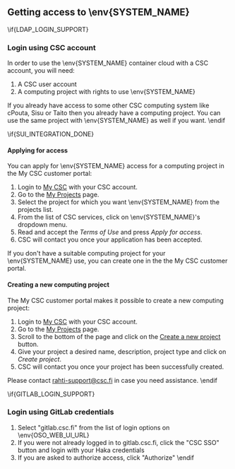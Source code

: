 ## Getting access to \env{SYSTEM_NAME}

\if{LDAP_LOGIN_SUPPORT}
### Login using CSC account

In order to use the \env{SYSTEM_NAME} container cloud with a CSC account, you
will need:

1. A CSC user account
2. A computing project with rights to use \env{SYSTEM_NAME}

If you already have access to some other CSC computing system like cPouta, Sisu
or Taito then you already have a computing project. You can use the same project
with \env{SYSTEM_NAME} as well if you want.
\endif

\if{SUI_INTEGRATION_DONE}
#### Applying for access

You can apply for \env{SYSTEM_NAME} access for a computing project in the
My CSC customer portal:

1. Login to [My CSC](https://my.csc.fi) with your CSC account.
2. Go to the [My Projects](https://my.csc.fi/myProjects) page.
3. Select the project for which you want \env{SYSTEM_NAME} from the
   projects list.
4. From the list of CSC services, click on \env{SYSTEM_NAME}'s dropdown menu.
4. Read and accept the *Terms of Use* and press *Apply for access*.
5. CSC will contact you once your application has been accepted.


If you don't have a suitable computing project for your \env{SYSTEM_NAME} use, 
you can create one in the the My CSC customer portal.

#### Creating a new computing project

The My CSC customer portal makes it possible to create a new computing project:

1. Login to [My CSC](https://my.csc.fi) with your CSC account.
2. Go to the [My Projects](https://my.csc.fi/myProjects) page.
3. Scroll to the bottom of the page and click on the
[Create a new project](https://my.csc.fi/myProjects/create-project) button.
4. Give your project a desired name, description, project type and click
on *Create project*.
5. CSC will contact you once your project has been successfully created.

Please contact [rahti-support@csc.fi](mailto:rahti-support@csc.fi) in case you
need assistance.
\endif

\if{GITLAB_LOGIN_SUPPORT}
### Login using GitLab credentials

1. Select "gitlab.csc.fi" from the list of login options on \env{OSO_WEB_UI_URL}
2. If you were not already logged in to gitlab.csc.fi, click the "CSC SSO"
   button and login with your Haka credentials
3. If you are asked to authorize access, click "Authorize"
\endif
